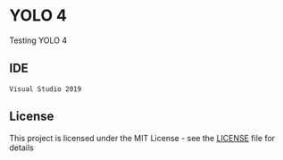 # YOLO 4
Testing YOLO 4

## IDE

```
Visual Studio 2019
```

## License
This project is licensed under the MIT License - see the [LICENSE](LICENSE) file for details
